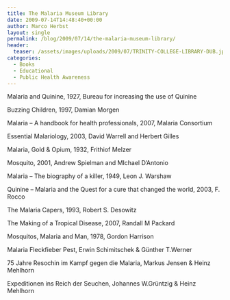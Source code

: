 ```yaml
---
title: The Malaria Museum Library
date: 2009-07-14T14:48:40+00:00
author: Marco Herbst
layout: single
permalink: /blog/2009/07/14/the-malaria-museum-library/
header:
  teaser: /assets/images/uploads/2009/07/TRINITY-COLLEGE-LIBRARY-DUB.jpg
categories:
  - Books
  - Educational
  - Public Health Awareness
---
```

Malaria and Quinine, 1927, Bureau for increasing the use of Quinine
  
Buzzing Children, 1997, Damian Morgen
  
Malaria &#8211; A handbook for health professionals, 2007, Malaria Consortium
  
Essential Malariology, 2003, David Warrell and Herbert Gilles
  
Malaria, Gold & Opium, 1932, Frithiof Melzer
  
Mosquito, 2001, Andrew Spielman and MIchael D&#8217;Antonio
  
Malaria &#8211; The biography of a killer, 1949, Leon J. Warshaw
  
Quinine &#8211; Malaria and the Quest for a cure that changed the world, 2003, F. Rocco
  
The Malaria Capers, 1993, Robert S. Desowitz
  
The Making of a Tropical Disease, 2007, Randall M Packard
  
Mosquitos, Malaria and Man, 1978, Gordon Harrison
  
Malaria Fleckfieber Pest, Erwin Schimitschek & Günther T.Werner
  
75 Jahre Resochin im Kampf gegen die Malaria, Markus Jensen & Heinz Mehlhorn
  
Expeditionen ins Reich der Seuchen, Johannes W.Grüntzig & Heinz Mehlhorn